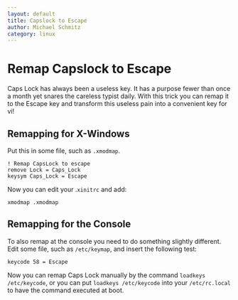 ```yaml
---
layout: default
title: Capslock to Escape
author: Michael Schmitz
category: linux
---
```


# Remap Capslock to Escape

Caps Lock has always been a useless key. It has a purpose fewer than once a
month yet snares the careless typist daily. With this trick you can remap it to
the Escape key and transform this useless pain into a convenient key for vi!

## Remapping for X-Windows
Put this in some file, such as `.xmodmap`.

```
! Remap CapsLock to escape
remove Lock = Caps_Lock
keysym Caps_Lock = Escape
```

Now you can edit your .`xinitrc` and add:

```
xmodmap .xmodmap
```

## Remapping for the Console

To also remap at the console you need to do something slightly different. Edit
some file, such as `/etc/keymap`, and insert the following test:

```
keycode 58 = Escape
```

Now you can remap Caps Lock manually by the command `loadkeys /etc/keycode`, or
you can put `loadkeys /etc/keycode` into your `/etc/rc.local` to have the
command executed at boot.
